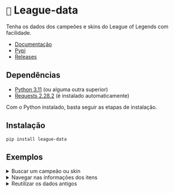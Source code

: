 # `📩` League-data

Tenha os dados dos campeões e skins do League of Legends com facilidade.

- [Documentação](https://league-data.readthedocs.io/en/latest/)
- [Pypi](https://pypi.org/project/league-data/)
- [Releases](https://github.com/controlado/league-data/releases/)

## Dependências

- [Python 3.11](https://www.python.org/downloads/release/python-3112/) (ou alguma outra superior)
- [Requests 2.28.2](https://requests.readthedocs.io/en/latest/) (é instalado automaticamente)

Com o Python instalado, basta seguir as etapas de instalação.

## Instalação

```
pip install league-data
```

## Exemplos

<details>
    <summary> Buscar um campeão ou skin </summary>

```python
from league_data import League

league = League()
champion = league["zeri"]  # -> <league_data.models.Champion object at ...>
skin = league["ocean song zeri"]  # -> <league_data.models.Skin object at ...>
skin.data  # todo objeto possui o seu dicionário de informações também
```

</details>

<details>
    <summary> Navegar nas informações dos itens </summary>
    Existe duas sintaxes no projeto, utilizando objetos e dicionários.

```python
from league_data import League

league = League()
champion = league["zeri"]  # -> <league_data.models.Champion object at ...>
skins_object = champion.skins  # -> [<league_data.models.Skin object>, ...]
skins_dict = champion["skins"]  # -> {"nightblade irelia": {"id": ...}, ...}
```

</details>

<details>
    <summary> Reutilizar os dados antigos </summary>
    Ao instanciar a classe League, é gerado os dados se não o receber no parâmetro.

```python
from league_data import League

data = League.get_data()  # vai apenas resgatar os dados
league = League(data=data)  # instanciando e reutilizando os dados
champion = league["zeri"]  # -> <league_data.models.Champion object at ...>
```

</details>
